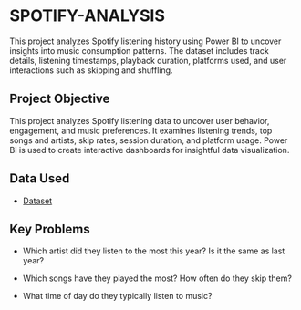 # SPOTIFY-ANALYSIS
This project analyzes Spotify listening history using Power BI to uncover insights into music consumption patterns. The dataset includes track details, listening timestamps, playback duration, platforms used, and user interactions such as skipping and shuffling.

## Project Objective
This project analyzes Spotify listening data to uncover user behavior, engagement, and music preferences. It examines listening trends, top songs and artists, skip rates, session duration, and platform usage. Power BI is used to create interactive dashboards for insightful data visualization.

## Data Used
- <a href="https://mavenanalytics.io/challenges/maven-music-challenge/e161353d-9967-4297-869c-505de168e610">Dataset</a>

## Key Problems
- Which artist did they listen to the most this year? Is it the same as last year?

- Which songs have they played the most? How often do they skip them?

- What time of day do they typically listen to music?




